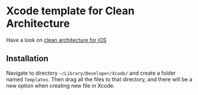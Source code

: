 # Xcode template for Clean Architecture
Have a look on [clean architecture for iOS](https://clean-swift.com/clean-swift-ios-architecture/)

## Installation
Navigate to directory `~/Library/Developer/Xcode/` and create a folder named `Templates`.
Then drag all the files to that directory, and there will be a new option when creating new file in Xcode.

